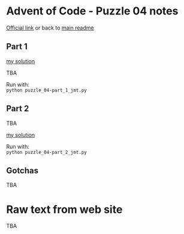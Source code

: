 # Advent of Code - Puzzle 04 notes

[Official link](https://adventofcode.com/2022/day/4) or back to [main readme](../readme.md)

## Part 1

[my solution](puzzle_04-part_1_jmt.py)  

TBA

Run with:  
```python puzzle_04-part_1_jmt.py```

## Part 2

TBA

[my solution](puzzle_04-part_2_jmt.py)  

Run with:  
```python puzzle_04-part_2_jmt.py```

## Gotchas

TBA  

# Raw text from web site

TBA
